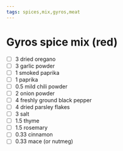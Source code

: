 ```yaml
---
tags: spices,mix,gyros,meat
---
```


# Gyros spice mix (red)

- [ ] 3 dried oregano
- [ ] 3 garlic powder
- [ ] 1 smoked paprika
- [ ] 1 paprika
- [ ] 0.5 mild chili powder
- [ ] 2 onion powder
- [ ] 4 freshly ground black pepper
- [ ] 4 dried parsley flakes
- [ ] 3 salt
- [ ] 1.5 thyme
- [ ] 1.5 rosemary
- [ ] 0.33 cinnamon
- [ ] 0.33 mace (or nutmeg)
